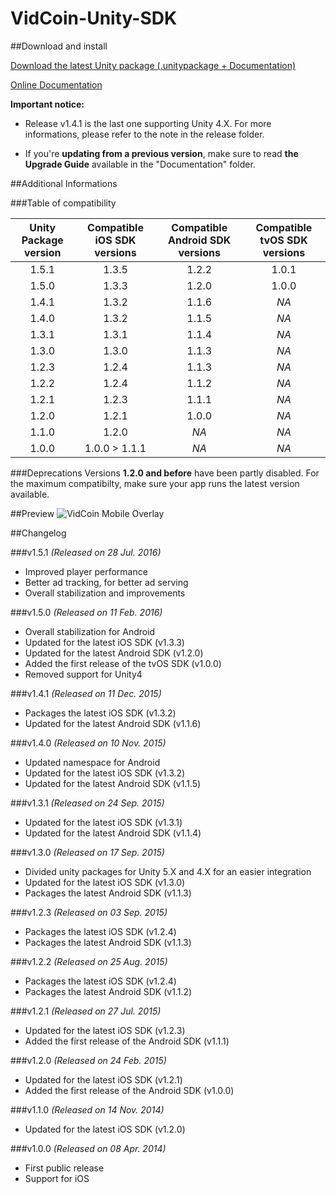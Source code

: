 VidCoin-Unity-SDK
=================

##Download and install

[Download the latest Unity package (.unitypackage + Documentation)](https://github.com/VidCoin/VidCoin-Unity-SDK/releases/download/v1.5.1/VidCoin-Unity-SDK.zip)

[Online Documentation](https://github.com/VidCoin/VidCoin-Unity-SDK/blob/master/Documentation.md)

**Important notice:**

* Release v1.4.1 is the last one supporting Unity 4.X. For more informations, please refer to the note in the release folder.

* If you're **updating from a previous version**, make sure to read **the Upgrade Guide** available in the "Documentation" folder.

##Additional Informations

###Table of compatibility

| Unity Package version  | Compatible iOS SDK versions | Compatible Android SDK versions | Compatible tvOS SDK versions |
| :-------------: | :-------------: | :-------------: | :-------------: |
| 1.5.1 | 1.3.5 | 1.2.2 | 1.0.1 |
| 1.5.0 | 1.3.3 | 1.2.0 | 1.0.0 |
| 1.4.1 | 1.3.2 | 1.1.6 | *NA* |
| 1.4.0 | 1.3.2 | 1.1.5 | *NA* |
| 1.3.1 | 1.3.1 | 1.1.4 | *NA* |
| 1.3.0 | 1.3.0 | 1.1.3 | *NA* |
| 1.2.3 | 1.2.4 | 1.1.3 | *NA* |
| 1.2.2 | 1.2.4 | 1.1.2 | *NA* |
| 1.2.1 | 1.2.3 | 1.1.1 | *NA* |
| 1.2.0 | 1.2.1 | 1.0.0 | *NA* |
| 1.1.0 | 1.2.0 | *NA* | *NA* |
| 1.0.0 | 1.0.0 > 1.1.1 | *NA* | *NA* |

###Deprecations
Versions **1.2.0 and before** have been partly disabled. For the maximum compatibilty, make sure your app runs the latest version available.

##Preview
![VidCoin Mobile Overlay](https://d3rud9259azp35.cloudfront.net/preview/ios.png "VidCoin Mobile Overlay")

##Changelog

###v1.5.1
*(Released on 28 Jul. 2016)*

* Improved player performance
* Better ad tracking, for better ad serving
* Overall stabilization and improvements

###v1.5.0
*(Released on 11 Feb. 2016)*

* Overall stabilization for Android
* Updated for the latest iOS SDK (v1.3.3)
* Updated for the latest Android SDK (v1.2.0)
* Added the first release of the tvOS SDK (v1.0.0)
* Removed support for Unity4

###v1.4.1
*(Released on 11 Dec. 2015)*

* Packages the latest iOS SDK (v1.3.2)
* Updated for the latest Android SDK (v1.1.6)

###v1.4.0
*(Released on 10 Nov. 2015)*

* Updated namespace for Android
* Updated for the latest iOS SDK (v1.3.2)
* Updated for the latest Android SDK (v1.1.5)

###v1.3.1
*(Released on 24 Sep. 2015)*

* Updated for the latest iOS SDK (v1.3.1)
* Updated for the latest Android SDK (v1.1.4)

###v1.3.0
*(Released on 17 Sep. 2015)*

* Divided unity packages for Unity 5.X and 4.X for an easier integration 
* Updated for the latest iOS SDK (v1.3.0) 
* Packages the latest Android SDK (v1.1.3) 

###v1.2.3
*(Released on 03 Sep. 2015)*

* Packages the latest iOS SDK (v1.2.4)
* Packages the latest Android SDK (v1.1.3)

###v1.2.2
*(Released on 25 Aug. 2015)*

* Packages the latest iOS SDK (v1.2.4)
* Packages the latest Android SDK (v1.1.2)

###v1.2.1
*(Released on 27 Jul. 2015)*

* Updated for the latest iOS SDK (v1.2.3)
* Added the first release of the Android SDK (v1.1.1)

###v1.2.0
*(Released on 24 Feb. 2015)*

* Updated for the latest iOS SDK (v1.2.1)
* Added the first release of the Android SDK (v1.0.0)

###v1.1.0
*(Released on 14 Nov. 2014)*

* Updated for the latest iOS SDK (v1.2.0)

###v1.0.0
*(Released on 08 Apr. 2014)*

* First public release
* Support for iOS
